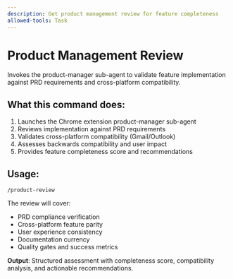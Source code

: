 ```yaml
---
description: Get product management review for feature completeness
allowed-tools: Task
---
```


# Product Management Review

Invokes the product-manager sub-agent to validate feature implementation against PRD requirements and cross-platform compatibility.

## What this command does:
1. Launches the Chrome extension product-manager sub-agent  
2. Reviews implementation against PRD requirements
3. Validates cross-platform compatibility (Gmail/Outlook)
4. Assesses backwards compatibility and user impact
5. Provides feature completeness score and recommendations

## Usage:
```
/product-review
```

The review will cover:
- PRD compliance verification
- Cross-platform feature parity
- User experience consistency  
- Documentation currency
- Quality gates and success metrics

**Output**: Structured assessment with completeness score, compatibility analysis, and actionable recommendations.